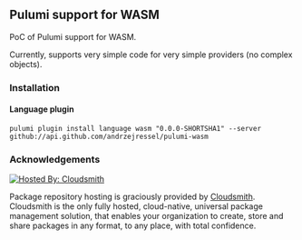 ## Pulumi support for WASM

PoC of Pulumi support for WASM.

Currently, supports very simple code for very simple providers (no complex objects). 

### Installation

#### Language plugin

```
pulumi plugin install language wasm "0.0.0-SHORTSHA1" --server github://api.github.com/andrzejressel/pulumi-wasm
```

### Acknowledgements

[![Hosted By: Cloudsmith](https://img.shields.io/badge/OSS%20hosting%20by-cloudsmith-blue?logo=cloudsmith&style=for-the-badge)](https://cloudsmith.com)

Package repository hosting is graciously provided by  [Cloudsmith](https://cloudsmith.com).
Cloudsmith is the only fully hosted, cloud-native, universal package management solution, that
enables your organization to create, store and share packages in any format, to any place, with total
confidence.
